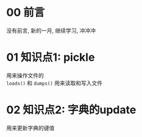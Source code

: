 # 00 前言
没有前言, 新的一月, 继续学习, 冲冲冲

# 01 知识点1: pickle
用来操作文件的  
`loads()` 和 `dumps()` 用来读取和写入文件

# 02 知识点2: 字典的update
用来更新字典的键值